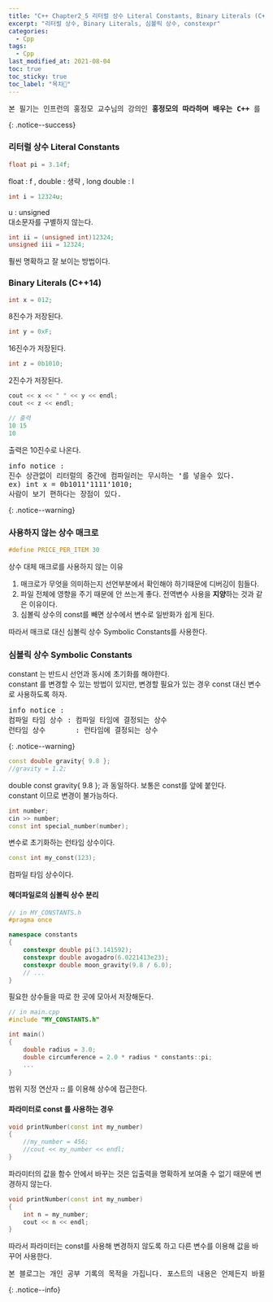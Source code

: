 ```yaml
---
title: "C++ Chapter2_5 리터럴 상수 Literal Constants, Binary Literals (C++14), 심볼릭 상수 Symbolic Constants, constexpr (C++11)"
excerpt: "리터럴 상수, Binary Literals, 심볼릭 상수, constexpr"
categories:
  - Cpp
tags:
  - Cpp
last_modified_at: 2021-08-04
toc: true
toc_sticky: true
toc_label: "목차👀"
---
```


<pre>본 필기는 인프런의 홍정모 교수님의 강의인 <b>홍정모의 따라하며 배우는 C++</b> 를 듣고 작성합니다.</pre>{: .notice--success}

### 리터럴 상수 Literal Constants
```cpp
float pi = 3.14f;	
```
float : f , double : 생략 , long double : l

```cpp
int i = 12324u;	
```
u : unsigned    
대소문자를 구별하지 않는다.

```cpp
int ii = (unsigned int)12324;	
unsigned iii = 12324;
```
훨씬 명확하고 잘 보이는 방법이다.

### Binary Literals (C++14)
```cpp
int x = 012;	
```
8진수가 저장된다.

```cpp
int y = 0xF;	
```
16진수가 저장된다.

```cpp
int z = 0b1010;	
```
2진수가 저장된다.

```cpp
cout << x << " " << y << endl;
cout << z << endl;

// 출력
10 15
10
```
출력은 10진수로 나온다.

<pre>info notice :
진수 상관없이 리터럴의 중간에 컴파일러는 무시하는 <b>'</b>를 넣을수 있다. 
ex) int x = 0b1011<b>'</b>1111<b>'</b>1010; 
사람이 보기 편하다는 장점이 있다.
</pre>{: .notice--warning}


### 사용하지 않는 상수 매크로
```cpp
#define PRICE_PER_ITEM 30
```
상수 대체 매크로를 사용하지 않는 이유
1. 매크로가 무엇을 의미하는지 선언부분에서 확인해야 하기때문에 디버깅이 힘들다.
2. 파일 전체에 영향을 주기 때문에 안 쓰는게 좋다. 
전역변수 사용을 **지양**하는 것과 같은 이유이다.
3. 심볼릭 상수의 const를 빼면 상수에서 변수로 일반화가 쉽게 된다.

따라서 매크로 대신 심볼릭 상수 Symbolic Constants를 사용한다.

### 심볼릭 상수 Symbolic Constants
constant 는 반드시 선언과 동시에 초기화를 해야한다.     
constant 를 변경할 수 있는 방법이 있지만, 변경할 필요가 있는 경우 const 대신 변수로 사용하도록 하자.
<pre>info notice :
컴파일 타임 상수 : 컴파일 타임에 결정되는 상수
런타임 상수	     : 런타임에 결정되는 상수</pre>{: .notice--warning}

```cpp
const double gravity{ 9.8 };	
//gravity = 1.2; 
```
double const gravity{ 9.8 }; 과 동일하다. 보통은 const를 앞에 붙인다.     
constant 이므로 변경이 불가능하다.

```cpp
int number;
cin >> number;
const int special_number(number);		 
```
변수로 초기화하는 런타임 상수이다.

```cpp
const int my_const(123);				 
```
컴파일 타임 상수이다.

#### 헤더파일로의 심볼릭 상수 분리
```cpp
// in MY_CONSTANTS.h
#pragma once

namespace constants
{
    constexpr double pi(3.141592);
    constexpr double avogadro(6.0221413e23);
    constexpr double moon_gravity(9.8 / 6.0);
    // ...
}
```
필요한 상수들을 따로 한 곳에 모아서 저장해둔다.

```cpp
// in main.cpp
#include "MY_CONSTANTS.h"

int main()
{
    double radius = 3.0;
    double circumference = 2.0 * radius * constants::pi;
    ...
}
```
범위 지정 연산자 **::** 를 이용해 상수에 접근한다.

#### 파라미터로 const 를 사용하는 경우

```cpp
void printNumber(const int my_number)
{
    //my_number = 456;	
    //cout << my_number << endl;
}
```
파라미터의 값을 함수 안에서 바꾸는 것은 입출력을 명확하게 보여줄 수 없기 때문에 변경하지 않는다.

```cpp
void printNumber(const int my_number)
{
    int n = my_number;	
    cout << n << endl;
}
```
따라서 파라미터는 const를 사용해 변경하지 않도록 하고 다른 변수를 이용해 값을 바꾸어 사용한다.

<pre>본 블로그는 개인 공부 기록의 목적을 가집니다. 포스트의 내용은 언제든지 바뀔 수 있습니다.</pre>{: .notice--info}